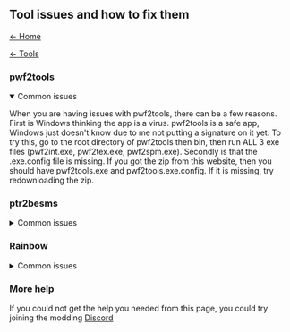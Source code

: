 ## Tool issues and how to fix them

[← Home](https://ptrguide.github.io)

[← Tools](https://ptrguide.github.io/ptr2-iso-edit-tools)

### pwf2tools
<details open>
<summary>Common issues</summary>

When you are having issues with pwf2tools, there can be a few reasons. First is Windows thinking the app is a virus. pwf2tools is a safe app, Windows just doesn't know due to me not putting a signature on it yet. To try this, go to the root directory of pwf2tools then bin, then run ALL 3 exe files (pwf2int.exe, pwf2tex.exe, pwf2spm.exe). Secondly is that the .exe.config file is missing. If you got the zip from this website, then you should have pwf2tools.exe and pwf2tools.exe.config. If it is missing, try redownloading the zip.

</details>

### ptr2besms
<details>
<summary>Common issues</summary>

First of all: <br>
You ***HAVE*** to be on *NTSC-U PTR2*, *PCSX2 1.4.0*, *1.5.0*, *1.6.0*, or *1.7.0(32-bit)*, and make sure your ptr2besms application is the most updated one (*the ZIP on this site contains the most updated version!*).

If you are getting *Error 123:* <br>
Your file is corrupt. This is due to the *modder*. This one isn't your fault. Ask them for an updated file if possible.

If you are getting *Error 2:* <br>
Update ptr2besms and make sure that your PCSX2 executable is named ***pcsx2.exe!*** ptr2besms has not been updated in a very long time and will only read from **pcsx2.exe**.

</details>

### Rainbow
<details>
<summary>Common issues</summary>

"My textures are all swizzly and corrupt!" You opened a TM0 file, which are swizzled and at this time can NOT be opened.

</details>

### More help

If you could not get the help you needed from this page, you could try joining the modding [Discord](https://discord.gg/RVa7XQc)